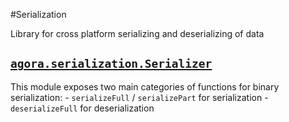 #Serialization

Library for cross platform serializing and deserializing of data

## [`agora.serialization.Serializer`](https://github.com/bpfkorea/crypto/blob/v0.x.x/source/agora/serialization/Serializer.d)
This module exposes two main categories of functions for binary serialization:
    - `serializeFull` / `serializePart` for serialization
    - `deserializeFull` for deserialization
